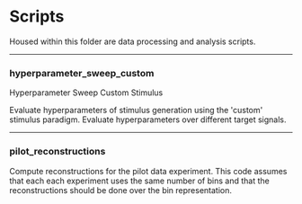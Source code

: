 # Scripts

Housed within this folder are data processing and analysis scripts. 

-------

### hyperparameter_sweep_custom

Hyperparameter Sweep Custom Stimulus

Evaluate hyperparameters of stimulus generation using the 'custom' stimulus paradigm.
Evaluate hyperparameters over different target signals.





-------

### pilot_reconstructions

Compute reconstructions for the pilot data experiment.
This code assumes that each each experiment uses the same number of bins and that the reconstructions should be done over the bin representation.




